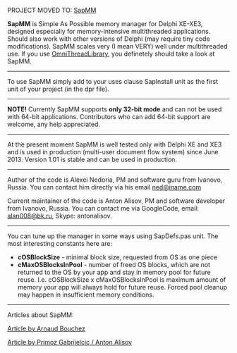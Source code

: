 PROJECT MOVED TO: [SapMM](http://github.com/alan008/sapmm)


**SapMM** is Simple As Possible memory manager for Delphi XE-XE3, designed especially for memory-intensive multithreaded applications.
Should also work with other versions of Delphi (may require tiny code modifications).
SapMM scales very (I mean VERY) well under multithreaded use. If you use [OmniThreadLibrary](https://code.google.com/p/omnithreadlibrary), you definetely should take a look at SapMM.

---


To use SapMM simply add to your uses clause SapInstall unit as the first unit of your project (in the dpr file).

---


**NOTE!** Currently SapMM supports **only 32-bit mode** and can not be used with 64-bit applications. Contributors who can add 64-bit support are welcome, any help appreciated.

---


At the present moment SapMM is well tested only with Delphi XE and XE3 and is used in production (multi-user document flow system) since June 2013.
Version 1.01 is stable and can be used in production.

---


Author of the code is Alexei Nedoria, PM and software guru from Ivanovo, Russia. You can contact him directly via his email ned@iname.com

Current maintainer of the code is Anton Alisov, PM and software developer from Ivanovo, Russia. You can contact me via GoogleCode, email: alan008@bk.ru, Skype: antonalisov.

---


You can tune up the manager in some ways using SapDefs.pas unit. The most interesting constants here are:

  * **cOSBlockSize** - minimal block size, requested from OS as one piece
  * **cMaxOSBlocksInPool** - number of freed OS blocks, which are not returned to the OS by your app and stay in memory pool for future reuse. I.e. cOSBlockSize x cMaxOSBlocksInPool is maximum amount of memory your app will always hold for future reuse. Forced pool cleanup may happen in insufficient memory conditions.


---

Articles about SapMM:

[Article by Arnaud Bouchez](http://blog.synopse.info/post/2013/12/05/New-Open-Source-Multi-Thread-ready-Memory-Manager%3A-SAPMM)

[Article by Primoz Gabrijelcic / Anton Alisov](http://www.thedelphigeek.com/2013/12/sapmm.html)

